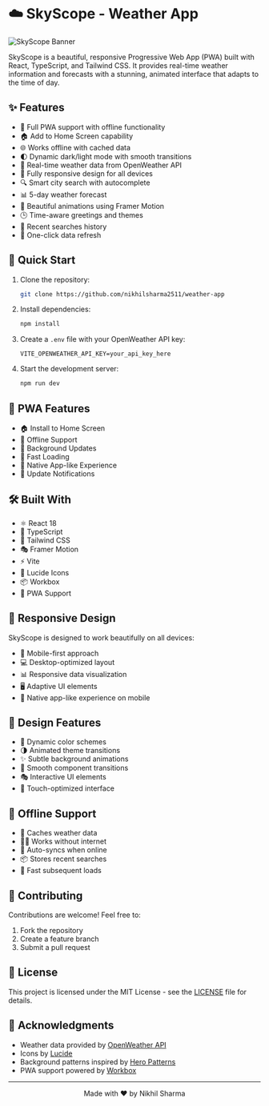 # ☁️ SkyScope - Weather App

![SkyScope Banner](https://images.unsplash.com/photo-1592210454359-9043f067919b?auto=format&fit=crop&w=1200&h=400&q=80)

SkyScope is a beautiful, responsive Progressive Web App (PWA) built with React, TypeScript, and Tailwind CSS. It provides real-time weather information and forecasts with a stunning, animated interface that adapts to the time of day.

## ✨ Features

- 📱 Full PWA support with offline functionality
- 🏠 Add to Home Screen capability
- 🌐 Works offline with cached data
- 🌓 Dynamic dark/light mode with smooth transitions
- 🎯 Real-time weather data from OpenWeather API
- 📱 Fully responsive design for all devices
- 🔍 Smart city search with autocomplete
- 📊 5-day weather forecast
- 💫 Beautiful animations using Framer Motion
- 🕒 Time-aware greetings and themes
- 📍 Recent searches history
- 🔄 One-click data refresh

## 🚀 Quick Start

1. Clone the repository:
   ```bash
   git clone https://github.com/nikhilsharma2511/weather-app
   ```

2. Install dependencies:
   ```bash
   npm install
   ```

3. Create a `.env` file with your OpenWeather API key:
   ```
   VITE_OPENWEATHER_API_KEY=your_api_key_here
   ```

4. Start the development server:
   ```bash
   npm run dev
   ```

## 📱 PWA Features

- 🏠 Install to Home Screen
- 📶 Offline Support
- 🔄 Background Updates
- 🚀 Fast Loading
- 📱 Native App-like Experience
- 🔔 Update Notifications

## 🛠️ Built With

- ⚛️ React 18
- 📘 TypeScript
- 🎨 Tailwind CSS
- 🎭 Framer Motion
- ⚡ Vite
- 🔷 Lucide Icons
- 📦 Workbox
- 🚀 PWA Support

## 📱 Responsive Design

SkyScope is designed to work beautifully on all devices:
- 📱 Mobile-first approach
- 💻 Desktop-optimized layout
- 📊 Responsive data visualization
- 🖥️ Adaptive UI elements
- 📱 Native app-like experience on mobile

## 🎨 Design Features

- 🌈 Dynamic color schemes
- 🌗 Animated theme transitions
- ✨ Subtle background animations
- 💫 Smooth component transitions
- 🎭 Interactive UI elements
- 📱 Touch-optimized interface

## 🔄 Offline Support

- 💾 Caches weather data
- 🏃‍♂️ Works without internet
- 🔄 Auto-syncs when online
- 📦 Stores recent searches
- 🚀 Fast subsequent loads

## 🤝 Contributing

Contributions are welcome! Feel free to:
1. Fork the repository
2. Create a feature branch
3. Submit a pull request

## 📄 License

This project is licensed under the MIT License - see the [LICENSE](LICENSE) file for details.

## 🙏 Acknowledgments

- Weather data provided by [OpenWeather API](https://openweathermap.org/api)
- Icons by [Lucide](https://lucide.dev)
- Background patterns inspired by [Hero Patterns](https://heropatterns.com)
- PWA support powered by [Workbox](https://developers.google.com/web/tools/workbox)

---

<p align="center">Made with ❤️ by Nikhil Sharma</p>